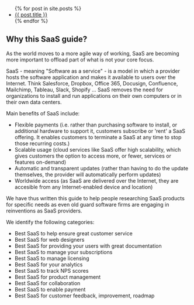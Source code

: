 <ul>
  {% for post in site.posts %}
    <li>
      <a href="{{ post.url }}">{{ post.title }}</a>
    </li>
  {% endfor %}
</ul>

## Why this SaaS guide?

As the world moves to a more agile way of working, SaaS are becoming more important to offload part of what is not your core focus.

SaaS - meaning "Software as a service" - is a model in which a provider hosts the software application and makes it available to users over the Internet. Think Salesforce, Dropbox, Office 365, Docusign, Confluence, Mailchimp, Tableau, Slack, Shopify ... SaaS removes the need for organizations to install and run applications on their own computers or in their own data centers. 

Main benefits of SaaS include:
- Flexible payments (i.e. rather than purchasing software to install, or additional hardware to support it, customers subscribe or 'rent' a SaaS offering. It enables customers to terminate a SaaS at any time to stop those recurring costs.)
- Scalable usage (cloud services like SaaS offer high scalability, which gives customers the option to access more, or fewer, services or features on-demand)
- Automatic and transparent updates (rather than having to do the update themselves, the provider will automatically perform updates)
- Worldwide access (as SaaS are delivered over the Internet, they are accesible from any Internet-enabled device and location)

We have thus written this guide to help people researching SaaS products for specific needs as even old guard software firms are engaging in reinventions as SaaS providers.

We identify the following categories:
- Best SaaS to help ensure great customer service
- Best SaaS for web designers
- Best SaaS for providing your users with great documentation
- Best SaaS to manage your subscriptions
- Best SaaS to manage licensing
- Best SaaS for your analytics
- Best SaaS to track NPS scores
- Best SaaS for product management
- Best SaaS for collaboration
- Best SaaS to enable payment
- Best SaaS for customer feedback, improvement, roadmap
